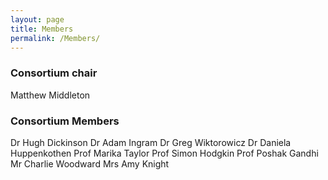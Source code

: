 ```yaml
---
layout: page
title: Members
permalink: /Members/
---
```


### Consortium chair

Matthew Middleton

### Consortium Members

Dr Hugh Dickinson
Dr Adam Ingram
Dr Greg Wiktorowicz
Dr Daniela Huppenkothen
Prof Marika Taylor
Prof Simon Hodgkin
Prof Poshak Gandhi
Mr Charlie Woodward
Mrs Amy Knight


